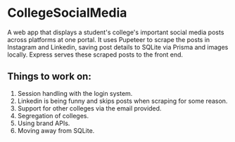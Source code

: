 # CollegeSocialMedia
A web app that displays a student's college's important social media posts across platforms at one portal. It uses Pupeteer to scrape the posts in Instagram and Linkedin, saving post details to SQLite via Prisma and images locally. Express serves these scraped posts to the front end.

## Things to work on:
1. Session handling with the login system.
2. Linkedin is being funny and skips posts when scraping for some reason.
3. Support for other colleges via the email provided.
4. Segregation of colleges.
5. Using brand APIs.
6. Moving away from SQLite.
